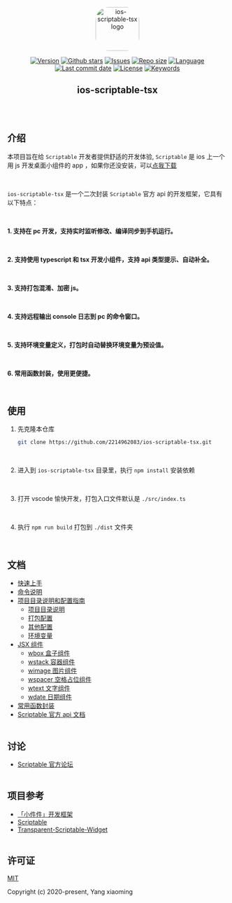 <p align="center"><a href="https://github.com/2214962083/ios-scriptable-tsx" target="_blank" rel="noopener noreferrer"><img width="100" src="https://scriptable.app/assets/appicon.png" alt="ios-scriptable-tsx logo" style="border-radius: 30px;"></a></p>

<p align="center">
  <!-- package.json 版本 -->
  <a href="https://github.com/2214962083/ios-scriptable-tsx"><img src="https://img.shields.io/github/package-json/v/2214962083/ios-scriptable-tsx" alt="Version"></a>
  <!-- star数量 -->
  <a href="https://github.com/2214962083/ios-scriptable-tsx"><img src="https://img.shields.io/github/stars/2214962083/ios-scriptable-tsx" alt="Github stars"></a>
  <!-- issues -->
  <a href="https://github.com/2214962083/ios-scriptable-tsx/issues"><img src="https://img.shields.io/github/issues/2214962083/ios-scriptable-tsx" alt="Issues"></a>
  <!-- 仓库大小 -->
  <a href="https://github.com/2214962083/ios-scriptable-tsx"><img src="https://img.shields.io/github/repo-size/2214962083/ios-scriptable-tsx" alt="Repo size"></a>
  <!-- 语言 -->
  <a href="https://github.com/2214962083/ios-scriptable-tsx"><img src="https://img.shields.io/github/languages/top/2214962083/ios-scriptable-tsx" alt="Language"></a>
  <!-- 最后一次提交时间 -->
  <a href="https://github.com/2214962083/ios-scriptable-tsx"><img src="https://img.shields.io/github/last-commit/2214962083/ios-scriptable-tsx" alt="Last commit date"></a>
  <!-- 证书 -->
  <a href="https://github.com/2214962083/ios-scriptable-tsx/blob/dev/LICENSE"><img src="https://img.shields.io/github/license/2214962083/ios-scriptable-tsx" alt="License"></a>
  <!-- package.json 关键词 -->
  <a href="https://github.com/2214962083/ios-scriptable-tsx"><img src="https://img.shields.io/github/package-json/keywords/2214962083/ios-scriptable-tsx" alt="Keywords"></a>
</p>
<h2 align="center">ios-scriptable-tsx</h2>

<br/><br/>

## 介绍

本项目旨在给 `Scriptable` 开发者提供舒适的开发体验,  `Scriptable` 是 ios 上一个用 js 开发桌面小组件的 app ，如果你还没安装，可以[点我下载](https://apps.apple.com/us/app/scriptable/id1405459188)

<br/>

`ios-scriptable-tsx` 是一个二次封装 `Scriptable` 官方 api 的开发框架，它具有以下特点：

<br/>

**1. 支持在 pc 开发，支持实时监听修改、编译同步到手机运行。**

<br/>

**2. 支持使用 typescript 和 tsx 开发小组件，支持 api 类型提示、自动补全。**

<br/>

**3. 支持打包混淆、加密 js。**

<br/>

**4. 支持远程输出 console 日志到 pc 的命令窗口。**

<br/>

**5. 支持环境变量定义，打包时自动替换环境变量为预设值。**

<br/>

**6. 常用函数封装，使用更便捷。**

<br/>

## 使用

1. 先克隆本仓库

    ```bash
    git clone https://github.com/2214962083/ios-scriptable-tsx.git
    ```

<br/>

2. 进入到 `ios-scriptable-tsx` 目录里，执行 `npm install` 安装依赖
   

<br/>

3. 打开 vscode 愉快开发，打包入口文件默认是 `./src/index.ts`
   

<br/>

4. 执行 `npm run build` 打包到 `./dist` 文件夹

<br/>

## 文档
- [快速上手](./docs/quick-start.md#quick-start)
- [命令说明](./docs/quick-start#command-introduction.md)
- [项目目录说明和配置指南](./docs/config.md#config-introduction)
  - [项目目录说明](./docs/config.md#project-dir-introduction)
  - [打包配置](./docs/config.md#scriptable-config)
  - [其他配置](./docs/config.md#others-config)
  - [环境变量](./docs/config.md#env-config)
- [JSX 组件](./docs/widget-element.md#jsx-element)
  - [wbox 盒子组件](./docs/widget-element.md#wbox)
  - [wstack 容器组件](./docs/widget-element.md#wstack)
  - [wimage 图片组件](./docs/widget-element.md#wimage)
  - [wspacer 空格占位组件](./docs/widget-element.md#wspacer)
  - [wtext 文字组件](./docs/widget-element.md#wtext)
  - [wdate 日期组件](./docs/widget-element.md#wdate)
- [常用函数封装](https://github.com/2214962083/ios-scriptable-tsx/blob/master/src/lib/help.ts)
- [Scriptable 官方 api 文档](https://docs.scriptable.app/)<br/><br/>

## 讨论

- [Scriptable 官方论坛](https://talk.automators.fm/c/scriptable/13)<br/><br/>

## 项目参考

- [「小件件」开发框架](https://github.com/im3x/Scriptables)
- [Scriptable](https://github.com/dompling/Scriptable)
- [Transparent-Scriptable-Widget](https://github.com/mzeryck/Transparent-Scriptable-Widget)<br/><br/>

## 许可证

[MIT](https://opensource.org/licenses/MIT)

Copyright (c) 2020-present, Yang xiaoming
